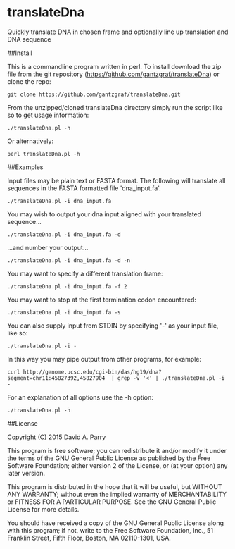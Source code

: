 # translateDna
Quickly translate DNA in chosen frame and optionally line up translation and DNA sequence

##Install

This is a commandline program written in perl. To install download the zip file from the git repository (https://github.com/gantzgraf/translateDna) or clone the repo:

    git clone https://github.com/gantzgraf/translateDna.git 

From the unzipped/cloned translateDna directory simply run the script like so to get usage information:

    ./translateDna.pl -h 

Or alternatively: 

    perl translateDna.pl -h

##Examples

Input files may be plain text or FASTA format. The following will translate all sequences in the FASTA formatted file 'dna_input.fa'. 

    ./translateDna.pl -i dna_input.fa

You may wish to output your dna input aligned with your translated sequence...

    ./translateDna.pl -i dna_input.fa -d 

...and number your output...

    ./translateDna.pl -i dna_input.fa -d -n 

You may want to specify a different translation frame:

    ./translateDna.pl -i dna_input.fa -f 2

You may want to stop at the first termination codon encountered:

    ./translateDna.pl -i dna_input.fa -s 

You can also supply input from STDIN by specifying '-' as your input file, like so: 

    ./translateDna.pl -i - 
    
In this way you may pipe output from other programs, for example: 

    curl http://genome.ucsc.edu/cgi-bin/das/hg19/dna?segment=chr11:45827392,45827904  | grep -v '<' | ./translateDna.pl -i - 

For an explanation of all options use the -h option:

    ./translateDna.pl -h 


##License

Copyright (C) 2015  David A. Parry

This program is free software; you can redistribute it and/or
modify it under the terms of the GNU General Public License
as published by the Free Software Foundation; either version 2
of the License, or (at your option) any later version.

This program is distributed in the hope that it will be useful,
but WITHOUT ANY WARRANTY; without even the implied warranty of
MERCHANTABILITY or FITNESS FOR A PARTICULAR PURPOSE.  See the
GNU General Public License for more details.

You should have received a copy of the GNU General Public License
along with this program; if not, write to the Free Software
Foundation, Inc., 51 Franklin Street, Fifth Floor, Boston, MA  02110-1301, USA.

